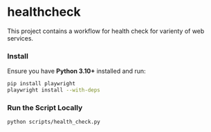 # healthcheck

This project contains a workflow for health check for varienty of web services.

### Install
Ensure you have **Python 3.10+** installed and run:

```sh
pip install playwright
playwright install --with-deps
```
### Run the Script Locally
```sh
python scripts/health_check.py
```